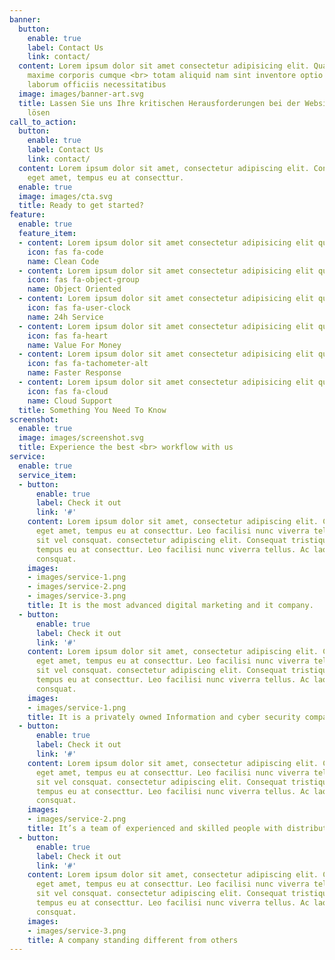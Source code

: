```yaml
---
banner:
  button:
    enable: true
    label: Contact Us
    link: contact/
  content: Lorem ipsum dolor sit amet consectetur adipisicing elit. Quam nihil enim
    maxime corporis cumque <br> totam aliquid nam sint inventore optio modi neque
    laborum officiis necessitatibus
  image: images/banner-art.svg
  title: Lassen Sie uns Ihre kritischen Herausforderungen bei der Website <br> Entwicklung
    lösen
call_to_action:
  button:
    enable: true
    label: Contact Us
    link: contact/
  content: Lorem ipsum dolor sit amet, consectetur adipiscing elit. Consequat tristique
    eget amet, tempus eu at consecttur.
  enable: true
  image: images/cta.svg
  title: Ready to get started?
feature:
  enable: true
  feature_item:
  - content: Lorem ipsum dolor sit amet consectetur adipisicing elit quam nihil
    icon: fas fa-code
    name: Clean Code
  - content: Lorem ipsum dolor sit amet consectetur adipisicing elit quam nihil
    icon: fas fa-object-group
    name: Object Oriented
  - content: Lorem ipsum dolor sit amet consectetur adipisicing elit quam nihil
    icon: fas fa-user-clock
    name: 24h Service
  - content: Lorem ipsum dolor sit amet consectetur adipisicing elit quam nihil
    icon: fas fa-heart
    name: Value For Money
  - content: Lorem ipsum dolor sit amet consectetur adipisicing elit quam nihil
    icon: fas fa-tachometer-alt
    name: Faster Response
  - content: Lorem ipsum dolor sit amet consectetur adipisicing elit quam nihil
    icon: fas fa-cloud
    name: Cloud Support
  title: Something You Need To Know
screenshot:
  enable: true
  image: images/screenshot.svg
  title: Experience the best <br> workflow with us
service:
  enable: true
  service_item:
  - button:
      enable: true
      label: Check it out
      link: '#'
    content: Lorem ipsum dolor sit amet, consectetur adipiscing elit. Consequat tristique
      eget amet, tempus eu at consecttur. Leo facilisi nunc viverra tellus. Ac laoreet
      sit vel consquat. consectetur adipiscing elit. Consequat tristique eget amet,
      tempus eu at consecttur. Leo facilisi nunc viverra tellus. Ac laoreet sit vel
      consquat.
    images:
    - images/service-1.png
    - images/service-2.png
    - images/service-3.png
    title: It is the most advanced digital marketing and it company.
  - button:
      enable: true
      label: Check it out
      link: '#'
    content: Lorem ipsum dolor sit amet, consectetur adipiscing elit. Consequat tristique
      eget amet, tempus eu at consecttur. Leo facilisi nunc viverra tellus. Ac laoreet
      sit vel consquat. consectetur adipiscing elit. Consequat tristique eget amet,
      tempus eu at consecttur. Leo facilisi nunc viverra tellus. Ac laoreet sit vel
      consquat.
    images:
    - images/service-1.png
    title: It is a privately owned Information and cyber security company
  - button:
      enable: true
      label: Check it out
      link: '#'
    content: Lorem ipsum dolor sit amet, consectetur adipiscing elit. Consequat tristique
      eget amet, tempus eu at consecttur. Leo facilisi nunc viverra tellus. Ac laoreet
      sit vel consquat. consectetur adipiscing elit. Consequat tristique eget amet,
      tempus eu at consecttur. Leo facilisi nunc viverra tellus. Ac laoreet sit vel
      consquat.
    images:
    - images/service-2.png
    title: It’s a team of experienced and skilled people with distributions
  - button:
      enable: true
      label: Check it out
      link: '#'
    content: Lorem ipsum dolor sit amet, consectetur adipiscing elit. Consequat tristique
      eget amet, tempus eu at consecttur. Leo facilisi nunc viverra tellus. Ac laoreet
      sit vel consquat. consectetur adipiscing elit. Consequat tristique eget amet,
      tempus eu at consecttur. Leo facilisi nunc viverra tellus. Ac laoreet sit vel
      consquat.
    images:
    - images/service-3.png
    title: A company standing different from others
---
```

